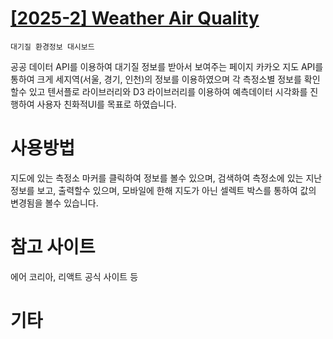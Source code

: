 # [[2025-2] Weather Air Quality ]((#http://kkms4001.iptime.org:21167/))
    대기질 환경정보 대시보드
  공공 데이터 API를 이용하여 대기질 정보를 받아서 보여주는 페이지
  카카오 지도 API를 통하여 크게 세지역(서울, 경기, 인천)의 정보를 이용하였으며 각 측정소별 정보를 확인할수 있고
  텐서플로 라이브러리와 D3 라이브러리를 이용하여 예측데이터 시각화를 진행하여 사용자 친화적UI를 목표로 하였습니다.
# 사용방법
  지도에 있는 측정소 마커를 클릭하여 정보를 볼수 있으며, 검색하여 측정소에 있는 지난 정보를 보고, 출력할수 있으며,
  모바일에 한해 지도가 아닌 셀렉트 박스를 통하여 값의 변경됨을 볼수 있습니다.
# 참고 사이트
  에어 코리아, 리액트 공식 사이트 등
# 기타
